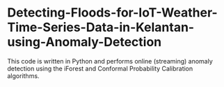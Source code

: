 # Detecting-Floods-for-IoT-Weather-Time-Series-Data-in-Kelantan-using-Anomaly-Detection
This code is written in Python and performs online (streaming) anomaly detection using the iForest and Conformal Probability Calibration algorithms.
